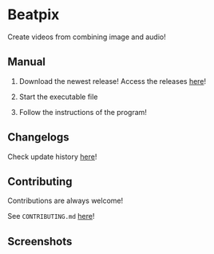 # Beatpix

Create videos from combining image and audio!

## Manual

1. Download the newest release! Access the releases [here](https://github.com/synexdev01/BeatPix/releases)!

2. Start the executable file

3. Follow the instructions of the program!
## Changelogs

Check update history [here](https://github.com/synexdev01/BeatPix/blob/main/CHANGELOG.md)!
## Contributing

Contributions are always welcome!

See `CONTRIBUTING.md` [here](https://github.com/synexdev01/BeatPix/blob/main/CONTRIBUTING.md)!
## Screenshots



